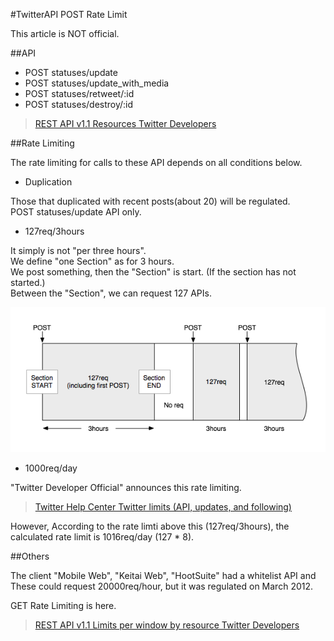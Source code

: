 #TwitterAPI POST Rate Limit

This article is NOT official.

##API

* POST statuses/update
* POST statuses/update_with_media
* POST statuses/retweet/:id
* POST statuses/destroy/:id

> [REST API v1.1 Resources   Twitter Developers](https://dev.twitter.com/docs/api/1.1 "REST API v1.1 Resources   Twitter Developers")

##Rate Limiting

The rate limiting for calls to these API depends on all conditions below.

* Duplication

Those that duplicated with recent posts(about 20) will be regulated.  
POST statuses/update API only.

* 127req/3hours

It simply is not "per three hours".  
We define "one Section" as for 3 hours.  
We post something, then the "Section" is start. (If the section has not started.)  
Between the "Section", we can request 127 APIs.

<img src="/img/2013-04-05-twitterapi_post_rate_limit.png" />

* 1000req/day

"Twitter Developer Official" announces this rate limiting.

> [Twitter Help Center   Twitter limits (API, updates, and following)](https://support.twitter.com/articles/15364-twitter-limits-api-updates-and-following "Twitter Help Center   Twitter limits (API, updates, and following)")

However, According to the rate limti above this (127req/3hours), the calculated rate limit is 1016req/day (127 * 8).

##Others

The client "Mobile Web", "Keitai Web", "HootSuite" had a whitelist API and These could request 20000req/hour, but it was regulated on March 2012.

GET Rate Limiting is here.

> [REST API v1.1 Limits per window by resource   Twitter Developers](https://dev.twitter.com/docs/rate-limiting/1.1/limits "REST API v1.1 Limits per window by resource   Twitter Developers")